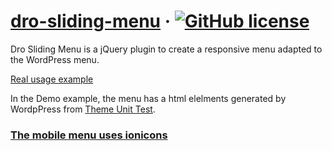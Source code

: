 # [dro-sliding-menu]() &middot; [![GitHub license](https://img.shields.io/badge/license-MIT-blue.svg)](https://github.com/younes-dro/dro-sliding-menu/blob/master/LICENSE)
Dro Sliding Menu is a jQuery plugin to create a responsive menu adapted to the WordPress menu.

 <a href="https://alan-pizza.fr/">Real usage example</a>

In the Demo example, the menu has a html elelments  generated by WordpPress from [Theme Unit Test](https://codex.wordpress.org/Theme_Unit_Test).
### [The mobile menu uses ionicons](https://github.com/ionic-team/ionicons)

